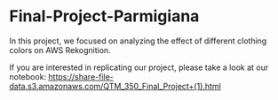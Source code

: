 # Final-Project-Parmigiana

In this project, we focused on analyzing the effect of different clothing colors on AWS Rekognition. 

If you are interested in replicating our project, please take a look at our notebook: https://share-file-data.s3.amazonaws.com/QTM_350_Final_Project+(1).html
